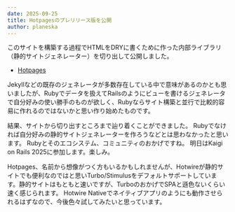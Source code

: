 ```yaml
---
date: 2025-09-25
title: Hotpagesのプレリリース版を公開
author: planeska
---
```

このサイトを構築する過程でHTMLをDRYに書くために作った内部ライブラリ（静的サイトジェネレーター）を切り出して公開しました。

- [Hotpages](https://github.com/koedasha/hotpages)

Jekyllなどの既存のジェネレータが多数存在している中で意味があるのかとも思いましたが、Rubyでデータを扱えてRailsのようにビューを書けるジェネレータで自分好みの使い勝手のものが欲しく、Rubyならサイト構築と並行で比較的容易に作れるのではないかと思い作り始めたものです。

結果、サイトから切り出すところまで辿り着くことができました。
Rubyでなければ自分好みの静的サイトジェネレーターを作ろうなどとは思わなかったと思います。
Rubyとそのエコシステム、コミュニティのおかげですね。
明日はKaigi on Rails 2025に参加します。楽しみ。

Hotpages、名前から想像がつく方もいるかもしれませんが、Hotwireが静的サイトでも便利なのではと思いTurbo/Stimulusをデフォルトサポートしています。静的サイトはもともと速いですが、TurboのおかげでSPAと遜色ないくらい速く感じられます。
Hotwire Nativeでネイティブアプリのようにも動作させられるはずなので、今後色々試してみたいと思っています。
